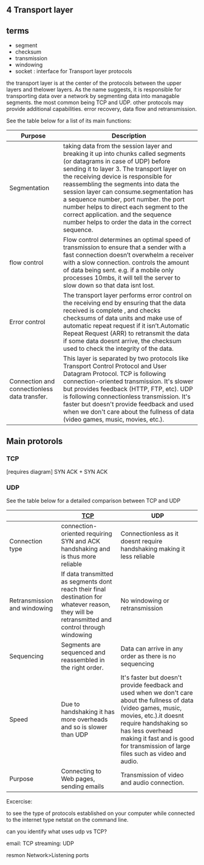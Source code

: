 ## 4 Transport layer

<span style="display:none">
	This layer is separated by two protocols like Transport Control Protocol and User Datagram Protocol. TCP is following connection-oriented transmission. It's slower but provides feedback (HTTP, FTP, etc). UDP is following connectionless transmission. It's faster but doesn't provide feedback and used when we don't care about the fullness of data (video games, music, movies, etc.).
	Layer 4 is responsible for end-to-end communication between the two devices. This includes taking data from the session layer and breaking it up into chunks called segments (or datagrams in case of UDP) before sending it to layer 3. The transport layer on the receiving device is responsible for reassembling the segments into data the session layer can consume.
	The transport layer is also responsible for flow control and error control,. Flow control determines an optimal speed of transmission to ensure that a sender with a fast connection doesn’t overwhelm a receiver with a slow connection. The transport layer performs error control on the receiving end by ensuring that the data received is complete , and checks checksums of data units and make use of automatic repeat request if it isn’t.
</span>


## terms 

- segment
- checksum
- transmission
- windowing
- socket	: interface for Transport layer protocols

the transport layer is at the center of the protocols between the upper layers and thelower layers. As the name suggests, it is responsible for transporting  data over a network by segmenting data into managable segments. the most common being TCP and UDP.  other protocols may provide additional capabilities. error recovery, data flow and retransmission.


See the table below for a list of its main functions:

<table>
<thead>
	<tr>
		<th>Purpose</th>
		<th>Description</th>
	</tr>
</thead>
<tbody>
<tr>
	<td>Segmentation</td>
	<td>taking data from the session layer and breaking it up into chunks called segments (or datagrams in case of UDP) before sending it to layer 3. The transport layer on the receiving device is responsible for reassembling the segments into data the session layer can consume.segmentation has a sequence number, port number. the port number helps to direct each segment to the correct application. and the sequence number helps to order the data in the correct sequence.
</td> 
</tr>
<tr>
	<td>flow control</td>
	<td> Flow control determines an optimal speed of transmission to ensure that a sender with a fast connection doesn’t overwhelm a receiver with a slow connection.  controls the amount of data being sent. e.g. if a mobile only processes 10mbs, it will tell the server to slow down so that data isnt lost. </td>
</tr>
<tr>
	<td>Error control</td>
	<td> The transport layer performs error control on the receiving end by ensuring that the data received is complete , and checks checksums of data units and make use of automatic repeat request if it isn’t.Automatic Repeat Request (ARR) to retransmit the data if some data doesnt arrive, the checksum used to check the integrity of the data. </td>
</tr>
<tr>
	<td>Connection and connectionless data transfer.</td>
	<td>This layer is separated by two protocols like Transport Control Protocol and User Datagram Protocol. TCP is following connection-oriented transmission. It's slower but provides feedback (HTTP, FTP, etc). UDP is following connectionless transmission. It's faster but doesn't provide feedback and used when we don't care about the fullness of data (video games, music, movies, etc.).</td> 	
</tr>
</tbody>
</table>

## Main protorols

### TCP
[requires diagram]
SYN
ACK + SYN
ACK


### UDP





See the table below for a detailed comparison between TCP and UDP

<table>
	<thead> 
		<tr>
		<th></th>
		<th><a href="https://www.youtube.com/watch?v=DsQcX-7n6fY">TCP</a></th>
		<th>UDP</th>
		</tr>
	</thead>
	<tbody>
		<tr>
			<td>Connection type</td>
			<td>connection-oriented requiring SYN and ACK handshaking and is thus more reliable</td>
			<td>Connectionless as it doesnt require handshaking making it less reliable</td>
		</tr>
		<tr>
			<td>Retransmission and windowing</td>
			<td>If data transmitted as segments dont reach their final destination for whatever reason, they will be retransmitted and control through windowing</td>
			<td>No windowing or retransmission</td>
		</tr>
		<tr>
			<td>Sequencing</td>
			<td>Segments are sequenced and reassembled in the right order.</td>
			<td>Data can arrive in any order as there is no sequencing</td>
		</tr>
		<tr>
			<td>Speed</td>
			<td>Due to handshaking it has more overheads and so is slower than UDP</td>
			<td>It's faster but doesn't provide feedback and used when we don't care about the fullness of data (video games, music, movies, etc.).it doesnt require handshaking so has less overhead making it fast and is good for transmission of large files such as video and audio.
		</td>
		</tr>
		<tr>
			<td>Purpose</td>
			<td>Connecting to Web pages, sending emails</td>
			<td>Transmission of video and audio connection.
		</td>
		</tr>
	</tbody>
</table>


 
Excercise:

to see the type of protocols established on your computer while connected to the internet type netstat on the command line.

can you identify what uses udp vs TCP?

email: TCP
streaming: UDP
	

resmon Network>Listening ports